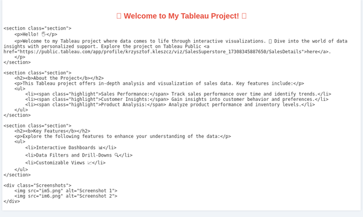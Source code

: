 <!DOCTYPE html>
<html lang="en">
<head>
    <meta charset="UTF-8">
    <meta name="viewport" content="width=device-width, initial-scale=1.0">
    <title>Tableau Project</title>
    <style>
        body {
            font-family: 'Arial', sans-serif;
            background-color: #f0f4f8;
            color: #333;
            margin: 0;
            padding: 0;
            max-width: 100%;
            overflow-x: hidden;
        }
        .container {
            width: 98%;
            margin: auto;
            padding: 0.2rem;
            background: #fff;
            box-shadow: 0 0 5px rgba(0,0,0,0.1);
        }
        .title {
            color: #e74c3c;
            text-align: center;
            font-size: 1.25rem;
            margin-bottom: 0.2rem;
        }
        .section {
            margin: 0.2rem 0;
        }
        .section h2 {
            color: #3498db;
            border-bottom: 1px solid #3498db;
            padding-bottom: 0.1rem;
            font-size: 0.8rem;
            margin-bottom: 0.2rem;
        }
        .highlight {
            background: #f9e79f;
            padding: 0.05rem 0.2rem;
            border-radius: 5px;
        }
        .emoji {
            font-size: 0.8rem;
        }
    </style>
</head>
<body>

<div class="container">
    <h1 class="title">🌟 Welcome to My Tableau Project! 🌟</h1>

    <section class="section">
        <p>Hello! 🖐</p>
        <p>Welcome to my Tableau project where data comes to life through interactive visualizations. 🚀 Dive into the world of data insights with personalized support. Explore the project on Tableau Public <a href="https://public.tableau.com/app/profile/krzysztof.kleszcz/viz/SalesSuperstore_17308345887650/SalesDetails">here</a>. 
        </p>
    </section>

    <section class="section">
        <h2><b>About the Project</b></h2>
        <p>This Tableau project offers in-depth analysis and visualization of sales data. Key features include:</p>
        <ul>
            <li><span class="highlight">Sales Performance:</span> Track sales performance over time and identify trends.</li>
            <li><span class="highlight">Customer Insights:</span> Gain insights into customer behavior and preferences.</li>
            <li><span class="highlight">Product Analysis:</span> Analyze product performance and inventory levels.</li>
        </ul>
    </section>

    <section class="section">
        <h2><b>Key Features</b></h2>
        <p>Explore the following features to enhance your understanding of the data:</p>
        <ul>
            <li>Interactive Dashboards 📊</li>
            <li>Data Filters and Drill-Downs 🔍</li>
            <li>Customizable Views 📈</li>
        </ul>
    </section>

    <div class="Screenshots"> 
        <img src="im5.png" alt="Screenshot 1">
        <img src="im6.png" alt="Screenshot 2">
    </div>
</div>

</body>
</html>

